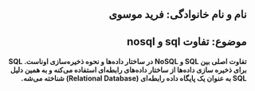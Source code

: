 <h2 dir="rtl"> نام و نام خانوادگی: فرید موسوی </h2>
<h2 dir="rtl"> موضوع: تفاوت sql و nosql </h2>
<h4 dir="rtl"><Th>تفاوت اصلی بین SQL و NoSQL در ساختار داده‌ها و نحوه ذخیره‌سازی اوناست.</Th>
<td>SQL  برای ذخیره سازی داده‌ها از ساختار داده‌های رابطه‌ای استفاده می‌کنه و به همین دلیل SQL به عنوان یک پایگاه داده رابطه‌ای (Relational Database) شناخته می‌شه.</td>
